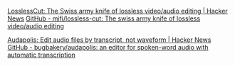 
[LosslessCut: The Swiss army knife of lossless video/audio editing | Hacker News](https://news.ycombinator.com/item?id=40829494)
[GitHub - mifi/lossless-cut: The swiss army knife of lossless video/audio editing](https://github.com/mifi/lossless-cut)

[Audapolis: Edit audio files by transcript, not waveform | Hacker News](https://news.ycombinator.com/item?id=41036231)
[GitHub - bugbakery/audapolis: an editor for spoken-word audio with automatic transcription](https://github.com/bugbakery/audapolis)
